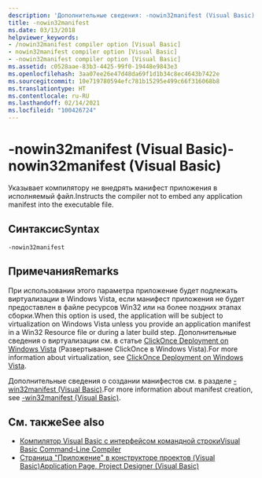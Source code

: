 ```yaml
---
description: 'Дополнительные сведения: -nowin32manifest (Visual Basic)'
title: -nowin32manifest
ms.date: 03/13/2018
helpviewer_keywords:
- /nowin32manifest compiler option [Visual Basic]
- nowin32manifest compiler option [Visual Basic]
- -nowin32manifest compiler option [Visual Basic]
ms.assetid: c0528aae-83b3-4425-99f0-19448e9843e3
ms.openlocfilehash: 3aa07ee26e47d48da69f1d1b34c8ec4643b7422e
ms.sourcegitcommit: 10e719780594efc781b15295e499c66f316068b8
ms.translationtype: HT
ms.contentlocale: ru-RU
ms.lasthandoff: 02/14/2021
ms.locfileid: "100426724"
---
```

# <a name="-nowin32manifest-visual-basic"></a><span data-ttu-id="b7d86-103">-nowin32manifest (Visual Basic)</span><span class="sxs-lookup"><span data-stu-id="b7d86-103">-nowin32manifest (Visual Basic)</span></span>

<span data-ttu-id="b7d86-104">Указывает компилятору не внедрять манифест приложения в исполняемый файл.</span><span class="sxs-lookup"><span data-stu-id="b7d86-104">Instructs the compiler not to embed any application manifest into the executable file.</span></span>  
  
## <a name="syntax"></a><span data-ttu-id="b7d86-105">Синтаксис</span><span class="sxs-lookup"><span data-stu-id="b7d86-105">Syntax</span></span>  
  
```console  
-nowin32manifest  
```  
  
## <a name="remarks"></a><span data-ttu-id="b7d86-106">Примечания</span><span class="sxs-lookup"><span data-stu-id="b7d86-106">Remarks</span></span>  

 <span data-ttu-id="b7d86-107">При использовании этого параметра приложение будет подлежать виртуализации в Windows Vista, если манифест приложения не будет предоставлен в файле ресурсов Win32 или на более поздних этапах сборки.</span><span class="sxs-lookup"><span data-stu-id="b7d86-107">When this option is used, the application will be subject to virtualization on Windows Vista unless you provide an application manifest in a Win32 Resource file or during a later build step.</span></span> <span data-ttu-id="b7d86-108">Дополнительные сведения о виртуализации см. в статье [ClickOnce Deployment on Windows Vista](/visualstudio/deployment/clickonce-deployment-on-windows-vista) (Развертывание ClickOnce в Windows Vista).</span><span class="sxs-lookup"><span data-stu-id="b7d86-108">For more information about virtualization, see [ClickOnce Deployment on Windows Vista](/visualstudio/deployment/clickonce-deployment-on-windows-vista).</span></span>  
  
 <span data-ttu-id="b7d86-109">Дополнительные сведения о создании манифестов см. в разделе [-win32manifest (Visual Basic)](win32manifest.md).</span><span class="sxs-lookup"><span data-stu-id="b7d86-109">For more information about manifest creation, see [-win32manifest (Visual Basic)](win32manifest.md).</span></span>  
  
## <a name="see-also"></a><span data-ttu-id="b7d86-110">См. также</span><span class="sxs-lookup"><span data-stu-id="b7d86-110">See also</span></span>

- [<span data-ttu-id="b7d86-111">Компилятор Visual Basic с интерфейсом командной строки</span><span class="sxs-lookup"><span data-stu-id="b7d86-111">Visual Basic Command-Line Compiler</span></span>](index.md)
- [<span data-ttu-id="b7d86-112">Страница "Приложение" в конструкторе проектов (Visual Basic)</span><span class="sxs-lookup"><span data-stu-id="b7d86-112">Application Page, Project Designer (Visual Basic)</span></span>](/visualstudio/ide/reference/application-page-project-designer-visual-basic)
